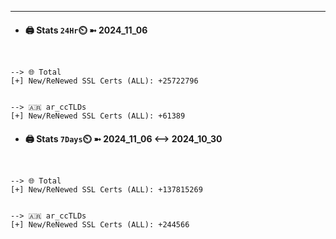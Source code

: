 

---
- #### 🖨️ **Stats** `24Hr`⏲️ ➼ 2024_11_06
```console


--> 🌐 Total
[+] New/ReNewed SSL Certs (ALL): +25722796


--> 🇦🇷 ar_ccTLDs
[+] New/ReNewed SSL Certs (ALL): +61389

```

- #### 🖨️ **Stats** `7Days`⏲️ ➼ 2024_11_06 <--> 2024_10_30
```console


--> 🌐 Total
[+] New/ReNewed SSL Certs (ALL): +137815269


--> 🇦🇷 ar_ccTLDs
[+] New/ReNewed SSL Certs (ALL): +244566

```

